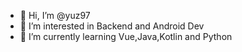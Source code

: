 - 👋 Hi, I’m @yuz97
- 👀 I’m interested in Backend and Android Dev
- 🌱 I’m currently learning Vue,Java,Kotlin and Python
<!---
yuz97/yuz97 is a ✨ special ✨ repository because its `README.md` (this file) appears on your GitHub profile.
You can click the Preview link to take a look at your changes.
--->
